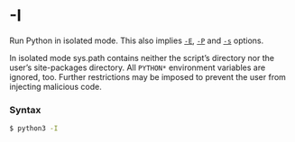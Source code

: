 # -I

Run Python in isolated mode. This also implies [`-E`](/cli/Miscellaneous/-E.md), [`-P`](/cli/Miscellaneous/-P.md) and [`-s`](/cli/Miscellaneous/-s.md) options.

In isolated mode sys.path contains neither the script’s directory nor the user’s site-packages directory. All `PYTHON*` environment variables are ignored, too. Further restrictions may be imposed to prevent the user from injecting malicious code.

### Syntax

```bash
$ python3 -I
```